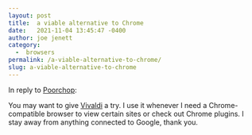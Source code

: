 ```yaml
---
layout: post
title:  a viable alternative to Chrome
date:   2021-11-04 13:45:47 -0400
author: joe jenett
category:
  -  browsers
permalink: /a-viable-alternative-to-chrome/
slug: a-viable-alternative-to-chrome
---
```

<p>In reply to <a href="https://www.unseensounds.com/notes/2021/11/03/firefox-pocket.html" title="">Poorchop</a>:</p>
<p>You may want to give <a href="https://vivaldi.com/" title="">Vivaldi</a> a try. I use it whenever I need a Chrome-compatible browser to view certain sites or check out Chrome plugins. I stay away from anything connected to Google, thank you. 
